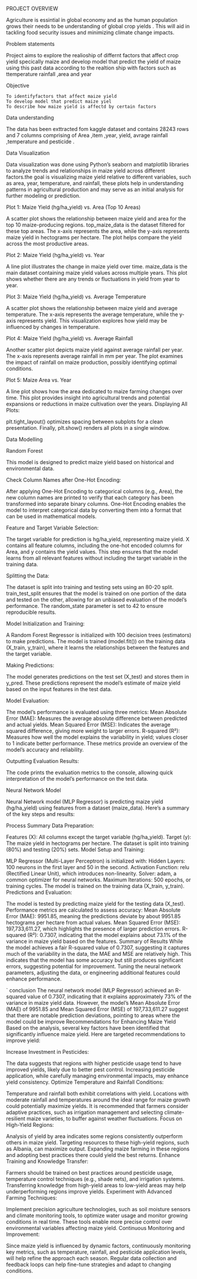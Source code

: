 PROJECT OVERVIEW

Agriculture is essintial in global economy and as the human population grows  their needs to be understanding of global crop yields . This will aid in tackling food security issues and minimizing climate change impacts. 
   

 Problem statements 
 
Project aims to  explore the realioship of differnt factors that affect crop yield specically maize and develop model that predict the yield of maize using this past data according to the realtion ship with factors such as ttemperature rainfall ,area and year 


 Objective

 
    To identifyfactors that affect maize yield
    To develop model that predict maize yiel
    To describe how maize yield is affectd by certain factors


Data understanding

The data has been  exttracted fom kaggle dataset and contains 28243 rows and 7 columns comprising of Area ,item ,year, yield, avrage rainfall ,temperature and pesticide .

Data  Visualization


Data visualization was done using Python’s seaborn and matplotlib libraries to analyze trends and relationships in maize yield across different factors.the  goal is visualizing maize yield relative to different variables, such as area, year, temperature, and rainfall, these plots help in understanding patterns in agricultural production and may serve as an initial analysis for further modeling or prediction.

Plot 1: Maize Yield (hg/ha_yield) vs. Area (Top 10 Areas)

A scatter plot shows the relationship between maize yield and area for the top 10 maize-producing regions.
top_maize_data is the dataset filtered for these top areas.
The x-axis represents the area, while the y-axis represents maize yield in hectograms per hectare.
The plot helps compare the yield across the most productive areas.

Plot 2: Maize Yield (hg/ha_yield) vs. Year

A line plot illustrates the change in maize yield over time.
maize_data is the main dataset containing maize yield values across multiple years.
This plot shows whether there are any trends or fluctuations in yield from year to year.

Plot 3: Maize Yield (hg/ha_yield) vs. Average Temperature

A scatter plot shows the relationship between maize yield and average temperature.
The x-axis represents the average temperature, while the y-axis represents yield.
This visualization explores how yield may be influenced by changes in temperature.


Plot 4: Maize Yield (hg/ha_yield) vs. Average Rainfall

Another scatter plot depicts maize yield against average rainfall per year.
The x-axis represents average rainfall in mm per year.
The plot examines the impact of rainfall on maize production, possibly identifying optimal conditions.

Plot 5: Maize Area vs. Year

A line plot shows how the area dedicated to maize farming changes over time.
This plot provides insight into agricultural trends and potential expansions or reductions in maize cultivation over the years.
Displaying All Plots:

plt.tight_layout() optimizes spacing between subplots for a clean presentation.
Finally, plt.show() renders all plots in a single window.

Data Modelling

Random Forest

This model is designed to predict maize yield based on historical and environmental data.

Check Column Names after One-Hot Encoding:


After applying One-Hot Encoding to categorical columns (e.g., Area), the new column names are printed to verify that each category has been transformed into separate binary columns.
One-Hot Encoding enables the model to interpret categorical data by converting them into a format that can be used in mathematical models.

Feature and Target Variable Selection:

The target variable for prediction is hg/ha_yield, representing maize yield.
X contains all feature columns, including the one-hot encoded columns for Area, and y contains the yield values.
This step ensures that the model learns from all relevant features without including the target variable in the training data.

Splitting the Data:

The dataset is split into training and testing sets using an 80-20 split.
train_test_split ensures that the model is trained on one portion of the data and tested on the other, allowing for an unbiased evaluation of the model’s performance.
The random_state parameter is set to 42 to ensure reproducible results.

Model Initialization and Training:

A Random Forest Regressor is initialized with 100 decision trees (estimators) to make predictions.
The model is trained (model.fit()) on the training data (X_train, y_train), where it learns the relationships between the features and the target variable.

Making Predictions:

The model generates predictions on the test set (X_test) and stores them in y_pred.
These predictions represent the model’s estimate of maize yield based on the input features in the test data.

Model Evaluation:

The model’s performance is evaluated using three metrics:
Mean Absolute Error (MAE): Measures the average absolute difference between predicted and actual yields.
Mean Squared Error (MSE): Indicates the average squared difference, giving more weight to larger errors.
R-squared (R²): Measures how well the model explains the variability in yield; values closer to 1 indicate better performance.
These metrics provide an overview of the model’s accuracy and reliability.

Outputting Evaluation Results:

The code prints the evaluation metrics to the console, allowing quick interpretation of the model’s performance on the test data.

 Neural Network Model
 
 Neural Network model (MLP Regressor) is predicting  maize yield (hg/ha_yield) using features from a dataset (maize_data). Here’s a summary of the key steps and results:

Process Summary
Data Preparation:

Features (X): All columns except the target variable (hg/ha_yield).
Target (y): The maize yield in hectograms per hectare.
The dataset is split into training (80%) and testing (20%) sets.
Model Setup and Training:

MLP Regressor (Multi-Layer Perceptron) is initialized with:
Hidden Layers: 100 neurons in the first layer and 50 in the second.
Activation Function: relu (Rectified Linear Unit), which introduces non-linearity.
Solver: adam, a common optimizer for neural networks.
Maximum Iterations: 500 epochs, or training cycles.
The model is trained on the training data (X_train, y_train).
Predictions and Evaluation:

The model is tested by predicting maize yield for the testing data (X_test).
Performance metrics are calculated to assess accuracy:
Mean Absolute Error (MAE): 9951.85, meaning the predictions deviate by about 9951.85 hectograms per hectare from actual values.
Mean Squared Error (MSE): 197,733,611.27, which highlights the presence of larger prediction errors.
R-squared (R²): 0.7307, indicating that the model explains about 73.1% of the variance in maize yield based on the features.
Summary of Results
While the model achieves a fair R-squared value of 0.7307, suggesting it captures much of the variability in the data, the MAE and MSE are relatively high. This indicates that the model has some accuracy but still produces significant errors, suggesting potential for improvement. Tuning the neural network parameters, adjusting the data, or engineering additional features could enhance performance.


`
conclusion 
The neural network model (MLP Regressor) achieved an R-squared value of 0.7307, indicating that it explains approximately 73% of the variance in maize yield data. However, the model’s Mean Absolute Error (MAE) of 9951.85 and Mean Squared Error (MSE) of 197,733,611.27 suggest that there are notable prediction deviations, pointing to areas where the model could be improve
Recommendations for Enhancing Maize Yield
Based on the analysis, several key factors have been identified that significantly influence maize yield. Here are targeted recommendations to improve yield:

Increase Investment in Pesticides:

The data suggests that regions with higher pesticide usage tend to have improved yields, likely due to better pest control. Increasing pesticide application, while carefully managing environmental impacts, may enhance yield consistency.
Optimize Temperature and Rainfall Conditions:

Temperature and rainfall both exhibit correlations with yield. Locations with moderate rainfall and temperatures around the ideal range for maize growth could potentially maximize yields. It is recommended that farmers consider adaptive practices, such as irrigation management and selecting climate-resilient maize varieties, to buffer against weather fluctuations.
Focus on High-Yield Regions:

Analysis of yield by area indicates some regions consistently outperform others in maize yield. Targeting resources to these high-yield regions, such as Albania, can maximize output. Expanding maize farming in these regions and adopting best practices there could yield the best returns.
Enhance Training and Knowledge Transfer:

Farmers should be trained on best practices around pesticide usage, temperature control techniques (e.g., shade nets), and irrigation systems. Transferring knowledge from high-yield areas to low-yield areas may help underperforming regions improve yields.
Experiment with Advanced Farming Techniques:

Implement precision agriculture technologies, such as soil moisture sensors and climate monitoring tools, to optimize water usage and monitor growing conditions in real time. These tools enable more precise control over environmental variables affecting maize yield.
Continuous Monitoring and Improvement:

Since maize yield is influenced by dynamic factors, continuously monitoring key metrics, such as temperature, rainfall, and pesticide application levels, will help refine the approach each season. Regular data collection and feedback loops can help fine-tune strategies and adapt to changing conditions.

